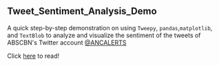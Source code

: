 ## Tweet_Sentiment_Analysis_Demo

A quick step-by-step demonstration on using ```Tweepy```, ```pandas```,```matplotlib```, and ```TextBlob``` to analyze and visualize the sentiment of the tweets of ABSCBN's Twitter account [@ANCALERTS](twitter.com/ANCALERTS)

Click [here](https://github.com/deionmenor/Tweet_Sentiment_Analysis_Demo/blob/master/Tweet%20Sentiment%20Analysis%20Demo.ipynb) to read!
